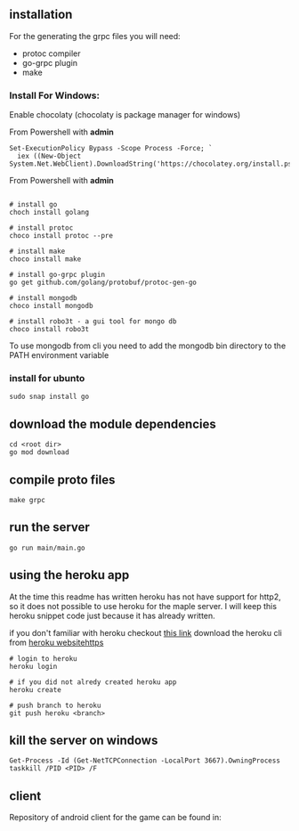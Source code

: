 ## installation

For the generating the grpc files you will need:
* protoc compiler
* go-grpc plugin
* make

### Install For Windows:

Enable chocolaty (chocolaty is package manager for windows)

From Powershell with **admin** 
```
Set-ExecutionPolicy Bypass -Scope Process -Force; `
  iex ((New-Object System.Net.WebClient).DownloadString('https://chocolatey.org/install.ps1'))
```

From Powershell with **admin** 
```

# install go
choch install golang

# install protoc
choco install protoc --pre

# install make
choco install make 

# install go-grpc plugin
go get github.com/golang/protobuf/protoc-gen-go

# install mongodb
choco install mongodb

# install robo3t - a gui tool for mongo db
choco install robo3t
```

To use mongodb from cli you need to add the mongodb bin directory to
the PATH environment variable

### install for ubunto
```
sudo snap install go
```

## download the module dependencies 
```
cd <root dir> 
go mod download
```

## compile proto files
```
make grpc
```

## run the server
```
go run main/main.go
```

## using the heroku app

At the time this readme has written heroku has not have support for http2, so it does not possible to use
heroku for the maple server. I will keep this heroku snippet code just because it has already written.   

if you don't familiar with heroku checkout [this link](https://devcenter.heroku.com/articles/getting-started-with-go#set-up) 
download the heroku cli from [heroku websitehttps](https://devcenter.heroku.com/articles/heroku-cli)

```
# login to heroku
heroku login

# if you did not alredy created heroku app
heroku create

# push branch to heroku
git push heroku <branch>
```

## kill the server on windows 
```
Get-Process -Id (Get-NetTCPConnection -LocalPort 3667).OwningProcess taskkill /PID <PID> /F
```

## client

Repository of android client for the game can be found in: 
 